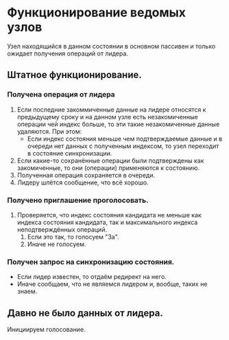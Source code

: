 # Функционирование ведомых узлов

Узел находящийся в данном состоянии в основном пассивен и только ожидает получения операций от лидера.

## Штатное функционирование.

### Получена операция от лидера

1. Если последние закоммиченные данные на лидере относятся к предыдущему сроку и на данном узле есть незакомиченные 
   операции чей индекс больше, то эти такие незакомиченные данные удаляются. При этом:
   * Если индекс состояния меньше чем подтверждаемые данные и в очереди нет данных с полученным индексом, то узел
     переходит в состояние синхронизации.
2. Если какие-то сохранённые операции были подтверждены как закомиченные, то они (операции) применяются к состоянию.
3. Полученная операция сохраняется в очереди.
4. Лидеру шлётся сообщение, что всё хорошо.

### Получено приглашение проголосовать.

1. Проверяется, что индекс состояния кандидата не меньше как индекса состояния кандидата, так и максимального индекса
   неподтверждённых операций.
    1. Если это так, то голосуем "За".
    2. Иначе не голосуем.

### Получен запрос на синхронизацию состояния.

* Если лидер известен, то отдаём редирект на него.
* Иначе сообщаем, что не являемся лидером и, вообще, таких не знаем.

## Давно не было данных от лидера.

Инициируем голосование.